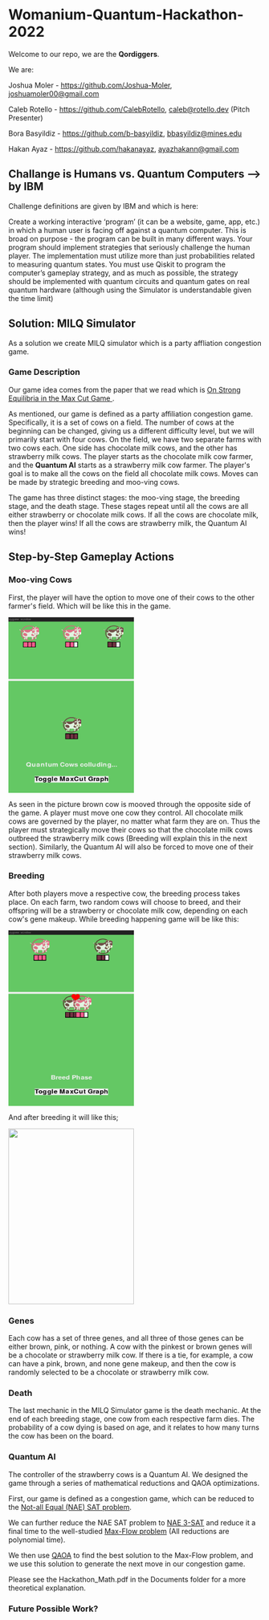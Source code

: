 # Womanium-Quantum-Hackathon-2022

Welcome to our repo, we are the **Qordiggers**.

We are:

Joshua Moler - <https://github.com/Joshua-Moler>, joshuamoler00@gmail.com

Caleb Rotello - <https://github.com/CalebRotello>, caleb@rotello.dev (Pitch Presenter)

Bora Basyildiz - <https://github.com/b-basyildiz>, bbasyildiz@mines.edu

Hakan Ayaz - <https://github.com/hakanayaz>, ayazhakann@gmail.com

## Challange is Humans vs. Quantum Computers --> by IBM

Challenge definitions are given by IBM and which is here:

Create a working interactive ‘program’ (it can be a website, game, app, etc.) in which a human user is facing off against a quantum computer. This is broad on purpose - the program can be built in many different ways. Your program should implement strategies that seriously challenge the human player. The implementation must utilize more than just probabilities related to measuring quantum states. You must use Qiskit to program the computer’s gameplay strategy, and as much as possible, the strategy should be implemented with quantum circuits and quantum gates on real quantum hardware (although using the Simulator is understandable given the time limit)

## Solution: **MILQ Simulator**

As a solution we create MILQ simulator which is a party affliation congestion game.

### Game Description

Our game idea comes from the paper that we read which is [On Strong Equilibria in the Max Cut Game
](https://www.researchgate.net/profile/Jerome-Monnot/publication/44241087_On_Strong_Equilibria_in_the_Max_Cut_Game/links/0c96052a841f89f843000000/On-Strong-Equilibria-in-the-Max-Cut-Game.pdf?origin=publication_detail).

As mentioned, our game is defined as a party affiliation congestion game. Specifically, it is a set of cows on a field. The number of cows at the beginning can be changed, giving us a different difficulty level, but we will primarily start with four cows. On the field, we have two separate farms with two cows each. One side has chocolate milk cows, and the other has strawberry milk cows. The player starts as the chocolate milk cow farmer, and the **Quantum AI** starts as a strawberry milk cow farmer. The player's goal is to make all the cows on the field all chocolate milk cows. Moves can be made by strategic breeding and moo-ving cows.

The game has three distinct stages: the moo-ving stage, the breeding stage, and the death stage. These stages repeat until all the cows are all either strawberry or chocolate milk cows. If all the cows are chocolate milk, then the player wins! If all the cows are strawberry milk, the Quantum AI wins!

## Step-by-Step Gameplay Actions

### Moo-ving Cows

First, the player will have the option to move one of their cows to the other farmer's field. Which will be like this in the game.

<a href="url"><img src="colluding.png" align="center" height="350" width="250" ></a>

As seen in the picture brown cow is mooved through the opposite side of the game. A player must move one cow they control. All chocolate milk cows are governed by the player, no matter what farm they are on. Thus the player must strategically move their cows so that the chocolate milk cows outbreed the strawberry milk cows (Breeding will explain this in the next section). Similarly, the Quantum AI will also be forced to move one of their strawberry milk cows.

### Breeding

After both players move a respective cow, the breeding process takes place. On each farm, two random cows will choose to breed, and their offspring will be a strawberry or chocolate milk cow, depending on each cow's gene makeup. While breeding happening game will be like this:

<a href="url"><img src="breed_phase.png" align="center" height="350" width="250" ></a>

And after breeding it will like this;

<a href="url"><img src="afterbreed.png" align="center" height="350" width="250" ></a>

### Genes

Each cow has a set of three genes, and all three of those genes can be either brown, pink, or nothing. A cow with the pinkest or brown genes will be a chocolate or strawberry milk cow. If there is a tie, for example, a cow can have a pink, brown, and none gene makeup, and then the cow is randomly selected to be a chocolate or strawberry milk cow.

### Death

The last mechanic in the MILQ Simulator game is the death mechanic. At the end of each breeding stage, one cow from each respective farm dies. The probability of a cow dying is based on age, and it relates to how many turns the cow has been on the board.

### Quantum AI

The controller of the strawberry cows is a Quantum AI. We designed the game through a series of mathematical reductions and QAOA optimizations.

First, our game is defined as a congestion game, which can be reduced to the [Not-all Equal (NAE) SAT problem](https://www.csie.ntu.edu.tw/~lyuu/complexity/2010/20101102.pdf).

We can further reduce the NAE SAT problem to [NAE 3-SAT](https://npcomplete.owu.edu/2014/07/22/not-all-equal-3sat/) and reduce it a final time to the well-studied [Max-Flow problem](https://www.geeksforgeeks.org/max-flow-problem-introduction/) (All reductions are polynomial time).

We then use [QAOA](https://arxiv.org/abs/1411.4028) to find the best solution to the Max-Flow problem, and we use this solution to generate the next move in our congestion game.

Please see the Hackathon_Math.pdf in the Documents folder for a more theoretical explanation.

### Future Possible Work?
